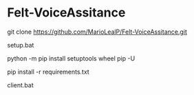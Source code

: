 # Felt-VoiceAssitance

git clone https://github.com/MarioLealP/Felt-VoiceAssitance.git

setup.bat

python -m pip install setuptools wheel pip -U

pip install -r requirements.txt

client.bat
